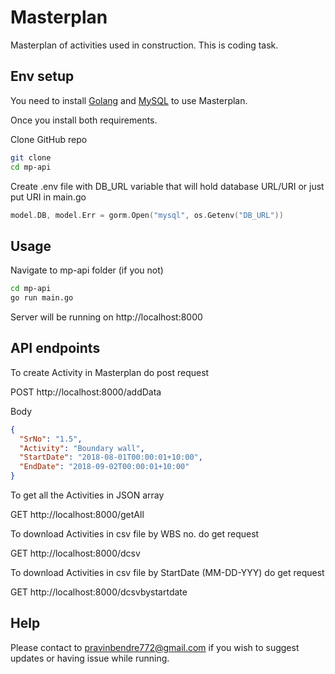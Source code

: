 # Masterplan

Masterplan of activities used in construction. This is coding task.

## Env setup

You need to install [Golang](https://golang.org) and [MySQL](https://www.mysql.com) to use Masterplan.

Once you install both requirements.

Clone GitHub repo

```bash
git clone
cd mp-api
```

Create .env file with DB_URL variable that will hold database URL/URI or just put URI in main.go

```go
model.DB, model.Err = gorm.Open("mysql", os.Getenv("DB_URL"))
```

## Usage

Navigate to mp-api folder (if you not)

```bash
cd mp-api
go run main.go
```

Server will be running on http://localhost:8000

## API endpoints

To create Activity in Masterplan do post request

POST http://localhost:8000/addData

Body

```json
{
  "SrNo": "1.5",
  "Activity": "Boundary wall",
  "StartDate": "2018-08-01T00:00:01+10:00",
  "EndDate": "2018-09-02T00:00:01+10:00"
}
```

To get all the Activities in JSON array

GET http://localhost:8000/getAll

To download Activities in csv file by WBS no. do get request

GET http://localhost:8000/dcsv

To download Activities in csv file by StartDate (MM-DD-YYY) do get request

GET http://localhost:8000/dcsvbystartdate

## Help

Please contact to pravinbendre772@gmail.com if you wish to suggest updates or having issue while running.
